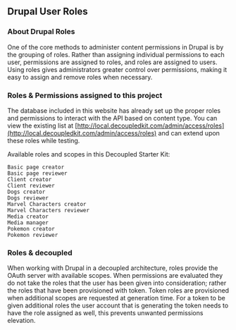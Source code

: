 ## Drupal User Roles

### About Drupal Roles 

One of the core methods to administer content permissions in Drupal is by the grouping of roles. Rather than assigning individual permissions to each user, permissions are assigned to roles, and roles are assigned to users. Using roles gives administrators greater control over permissions, making it easy to assign and remove roles when necessary. 

### Roles & Permissions assigned to this project

The database included in this website has already set up the proper roles and permissions to interact with the API based on content type. You can view the existing list at [http://local.decoupledkit.com/admin/access/roles](http://local.decoupledkit.com/admin/access/roles) and can extend upon these roles while testing.

Available roles and scopes in this Decoupled Starter Kit:

```
Basic page creator
Basic page reviewer
Client creator
Client reviewer
Dogs creator
Dogs reviewer
Marvel Characters creator
Marvel Characters reviewer
Media creator
Media manager
Pokemon creator
Pokemon reviewer
```

### Roles & decoupled

When working with Drupal in a decoupled architecture, roles provide the OAuth server with available scopes. When permissions are evaluated they do not take the roles that the user has been given into consideration; rather the roles that have been provisioned with token. Token roles are provisioned when additional scopes are requested at generation time. For a token to be given additional roles the user account that is generating the token needs to have the role assigned as well, this prevents unwanted permissions elevation.
